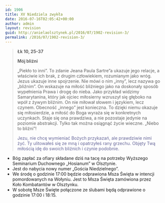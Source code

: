 ```yaml
---
id: 1906
title: XV Niedziela zwykła
date: 2016-07-16T02:05:42+00:00
author: admin
layout: revision
guid: http://anielaolsztynek.pl/2016/07/1902-revision-3/
permalink: /2016/07/1902-revision-3/
---
```

> **Łk 10, 25-37**
> 
> **Mój bliźni**
> 
> &#8222;Piekło to inni&#8221;. To zdanie Jeana Paula Sartre&#8221;a ukazuje jego relacje, a właściwie ich brak, z drugim człowiekiem, rozumianym jako wróg. Jezus ukazuje inne spojrzenie. Nie mówi o nim &#8222;inny&#8221;, lecz nazywa go &#8222;bliźnim&#8221;. On wskazuje na miłość bliźniego jako na doskonały sposób wypełnienia Prawa i drogę do nieba. Jako przykład widzimy Samarytanina, który jak ojciec miłosierny wzruszył się głęboko na wpół z żywym bliźnim. On nie miłował słowem i językiem, lecz czynem. Obecność &#8222;innego&#8221; jest konieczna. To dzięki niemu okazuje się miłosierdzie, a miłość do Boga wyraża się w konkretnych uczynkach. Staje się ona prawdziwa, a nie pozostaje jedynie na poziomie abstrakcji. Tylko tak można osiągnąć życie wieczne. &#8222;Niebo to bliźni&#8221;!
> 
> <span style="color: #666699;">Jezu, nie chcę wymieniać Bożych przykazań, ale prawdziwie nimi żyć. Ty ulitowałeś się ze mną i opatrzyłeś rany grzechu. Objęty Twą miłością idę do swoich bliźnich i czynie podobnie.</span>

  * Bóg zapłać za ofiary składane dziś na tacę na potrzeby Wyższego Seminarium Duchownego &#8222;Hosianum&#8221; w Olsztynie.
  * Jest do nabycia nowy numer &#8222;Gościa Niedzielnego&#8221;.
  * We środę o godzinie 17:00 będzie odprawiona Msza Święta w intencji pomordowanych na Wołyniu. Jest to Msza Święta zamówiona przez Koło Kombatantów w Olsztynku.
  * W sobotę Msze Święte połączone ze ślubami będą odprawione o godzinie 17:00 i 18:15.